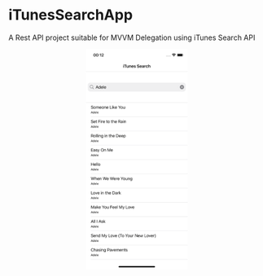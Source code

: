 # iTunesSearchApp
A Rest API project suitable for MVVM Delegation using iTunes Search API

<p align="center">
  <img src="images/app_screen.png" alt="Application Image" width="200"/>
</p>
